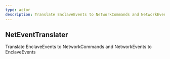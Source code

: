 ```yaml
---
type: actor
description: Translate EnclaveEvents to NetworkCommands and NetworkEvents to EnclaveEvents
---
```

## NetEventTranslater

Translate EnclaveEvents to NetworkCommands and NetworkEvents to EnclaveEvents